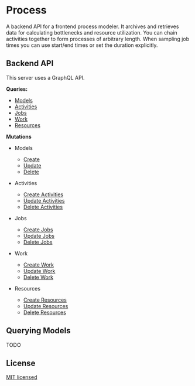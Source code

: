 # Process

A backend API for a frontend process modeler. It archives and retrieves data for calculating bottlenecks and resource utilization. You can chain activities together to form processes of arbitrary length. When sampling job times you can use start/end times or set the duration explicitly.

## Backend API

This server uses a GraphQL API.

**Queries:**

- [Models](#querying-models)
- [Activities](#querying-activities)
- [Jobs](#querying-jobs)
- [Work](#querying-work)
- [Resources](#querying-resources)

**Mutations**

- Models
  - [Create](#create-models)
  - [Update](#update-models)
  - [Delete](#delete-models)

- Activities
  - [Create Activities](#create-activities)
  - [Update Activities](#update-activities)
  - [Delete Activities](#delete-activities)

- Jobs
  - [Create Jobs](#create-jobs)
  - [Update Jobs](#update-jobs)
  - [Delete Jobs](#delete-jobs)

- Work
  - [Create Work](#create-work)
  - [Update Work](#update-work)
  - [Delete Work](#delete-work)

- Resources
  - [Create Resources](#create-resources)
  - [Update Resources](#update-resources)
  - [Delete Resources](#delete-resources)

## Querying Models

TODO

## License

[MIT licensed](./LICENSE)
